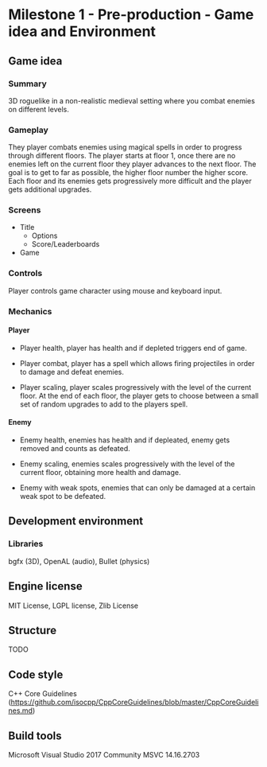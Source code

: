 # Milestone 1 - Pre-production - Game idea and Environment
## Game idea
### Summary
3D roguelike in a non-realistic medieval setting where you combat enemies on different levels.
### Gameplay
They player combats enemies using magical spells in order to progress through different floors. The player starts at floor 1, once there are no enemies left on the current floor they player advances to the next floor. The goal is to get to far as possible, the higher floor number the higher score. Each floor and its enemies gets progressively more difficult and the player gets additional upgrades.
### Screens
* Title
	* Options
	* Score/Leaderboards
* Game
### Controls
Player controls game character using mouse and keyboard input.
### Mechanics
#### Player
* Player health, player has health and if depleted triggers end of game.

* Player combat, player has a spell which allows firing projectiles in order to damage and defeat enemies.

* Player scaling, player scales progressively with the level of the current floor. At the end of each floor, the player gets to choose between a small set of random upgrades to add to the players spell.
#### Enemy
* Enemy health, enemies has health and if depleated, enemy gets removed and counts as defeated.

* Enemy scaling, enemies scales progressively with the level of the current floor, obtaining more health and damage.

* Enemy with weak spots, enemies that can only be damaged at a certain weak spot to be defeated.
## Development environment
### Libraries
bgfx (3D), OpenAL (audio), Bullet (physics)
## Engine license
MIT License, LGPL license, Zlib License
## Structure
TODO
## Code style
C++ Core Guidelines (https://github.com/isocpp/CppCoreGuidelines/blob/master/CppCoreGuidelines.md)
## Build tools
Microsoft Visual Studio 2017 Community
MSVC 14.16.2703
